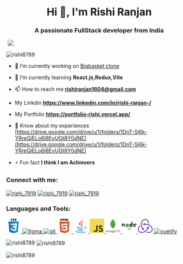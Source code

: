 
<h1 align="center">Hi 👋, I'm Rishi Ranjan</h1>
<h3 align="center">A passionate FullStack developer from India</h3>
<img  src="https://encrypted-tbn0.gstatic.com/images?q=tbn:ANd9GcR_pvDM2MRviYQrujhsZSj9uVooLTtNkJyCeA&usqp=CAU" align="right"  width="500"><img/>

<p align="left"> <img src="https://komarev.com/ghpvc/?username=rishi8789&label=Profile%20views&color=0e75b6&style=flat" alt="rishi8789" /> </p>

- 🔭 I’m currently working on [Bigbasket clone](https://64e7ae187eb6d30b420f1d46--lucky-cupcake-e72a9a.netlify.app/)

- 🌱 I’m currently learning **React.js,Redux,Vite**

- 📫 How to reach me **rishiranjan1604@gmail.com**
- My Linkdin **https://www.linkedin.com/in/rishi-ranjan-/**

- My Portfolio **https://portfolio-rishi.vercel.app/**
- 📄 Know about my experiences [https://drive.google.com/drive/u/1/folders/1DnT-Sj6k-YRreQjELo6I8EyUGt8Y0dNE](https://drive.google.com/drive/u/1/folders/1DnT-Sj6k-YRreQjELo6I8EyUGt8Y0dNE)

- ⚡ Fun fact **I think I am Achievers**

<h3 align="left">Connect with me:</h3>
<p align="left">
  <a href="linkedin.com/in/rishi-ranjan-" target="blank"><img align="center" src="[https://cdn.jsdelivr.net/npm/simple-icons@3.1.0/icons/codechef.svg](https://img.icons8.com/?size=48&id=13930&format=png)" alt="rishi_7919" height="30" width="40" /></a>
<a href="https://www.codechef.com/users/rishi_7919" target="blank"><img align="center" src="https://cdn.jsdelivr.net/npm/simple-icons@3.1.0/icons/codechef.svg" alt="rishi_7919" height="30" width="40" /></a>
<a href="https://www.leetcode.com/rishi_7919" target="blank"><img align="center" src="https://raw.githubusercontent.com/rahuldkjain/github-profile-readme-generator/master/src/images/icons/Social/leet-code.svg" alt="rishi_7919" height="30" width="40" /></a>
</p>

<h3 align="left">Languages and Tools:</h3>
<p align="left"> <a href="https://www.w3schools.com/css/" target="_blank" rel="noreferrer"> <img src="https://raw.githubusercontent.com/devicons/devicon/master/icons/css3/css3-original-wordmark.svg" alt="css3" width="40" height="40"/> </a> <a href="https://www.figma.com/" target="_blank" rel="noreferrer"> <img src="https://www.vectorlogo.zone/logos/figma/figma-icon.svg" alt="figma" width="40" height="40"/> </a> <a href="https://git-scm.com/" target="_blank" rel="noreferrer"> <img src="https://www.vectorlogo.zone/logos/git-scm/git-scm-icon.svg" alt="git" width="40" height="40"/> </a> <a href="https://www.w3.org/html/" target="_blank" rel="noreferrer"> <img src="https://raw.githubusercontent.com/devicons/devicon/master/icons/html5/html5-original-wordmark.svg" alt="html5" width="40" height="40"/> </a> <a href="https://www.java.com" target="_blank" rel="noreferrer"> <img src="https://raw.githubusercontent.com/devicons/devicon/master/icons/java/java-original.svg" alt="java" width="40" height="40"/> </a> <a href="https://developer.mozilla.org/en-US/docs/Web/JavaScript" target="_blank" rel="noreferrer"> <img src="https://raw.githubusercontent.com/devicons/devicon/master/icons/javascript/javascript-original.svg" alt="javascript" width="40" height="40"/> </a> <a href="https://www.mongodb.com/" target="_blank" rel="noreferrer"> <img src="https://raw.githubusercontent.com/devicons/devicon/master/icons/mongodb/mongodb-original-wordmark.svg" alt="mongodb" width="40" height="40"/> </a> <a href="https://nodejs.org" target="_blank" rel="noreferrer"> <img src="https://raw.githubusercontent.com/devicons/devicon/master/icons/nodejs/nodejs-original-wordmark.svg" alt="nodejs" width="40" height="40"/> </a> <a href="https://redux.js.org" target="_blank" rel="noreferrer"> <img src="https://raw.githubusercontent.com/devicons/devicon/master/icons/redux/redux-original.svg" alt="redux" width="40" height="40"/> </a> <a href="https://vuetifyjs.com/en/" target="_blank" rel="noreferrer"> <img src="https://bestofjs.org/logos/vuetify.svg" alt="vuetify" width="40" height="40"/> </a> </p>

<p><img align="left" src="https://github-readme-stats.vercel.app/api/top-langs?username=rishi8789&show_icons=true&locale=en&layout=compact" alt="rishi8789" /></p>

<p>&nbsp;<img align="center" src="https://github-readme-stats.vercel.app/api?username=rishi8789&show_icons=true&locale=en" alt="rishi8789" /></p>

<p><img align="center" src="https://github-readme-streak-stats.herokuapp.com/?user=rishi8789&" alt="rishi8789" /></p>
